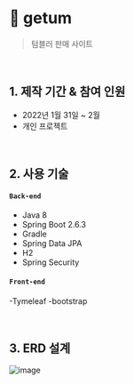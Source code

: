 # :pushpin: getum
>텀블러 판매 사이트  
>

</br>

## 1. 제작 기간 & 참여 인원
- 2022년 1월 31일 ~ 2월
- 개인 프로젝트

</br>

## 2. 사용 기술
#### `Back-end`
  - Java 8
  - Spring Boot 2.6.3
  - Gradle
  - Spring Data JPA
  - H2
  - Spring Security
#### `Front-end`
  -Tymeleaf
  -bootstrap

</br>

## 3. ERD 설계
![image](https://user-images.githubusercontent.com/69364279/152342519-0aaf7b04-e99b-41fb-9850-6886f2872a48.png)


